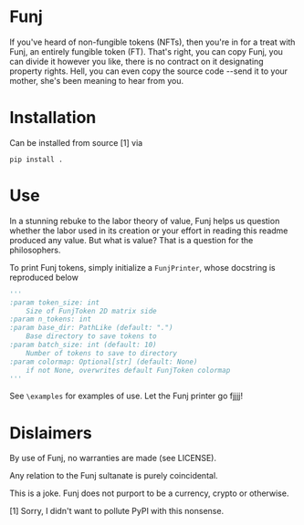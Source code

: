 # Funj 

If you've heard of non-fungible tokens (NFTs), then you're in for a treat with 
Funj, an entirely fungible token (FT). That's right, you can copy Funj, you can divide it however you like,
there is no contract on it designating property rights. Hell, you can even copy the source code 
--send it to your mother, she's been meaning to hear from you. 

# Installation

Can be installed from source [1] via 

```commandline
pip install . 
```

# Use 

In a stunning rebuke to the labor theory of value, Funj helps us question whether the labor used in its creation or your effort in 
reading this readme produced any value. But what is value? That is a question for the philosophers. 

To print Funj tokens, simply initialize a `FunjPrinter`, whose docstring is reproduced below

```python
'''
:param token_size: int
    Size of FunjToken 2D matrix side
:param n_tokens: int
:param base_dir: PathLike (default: ".")
    Base directory to save tokens to
:param batch_size: int (default: 10)
    Number of tokens to save to directory
:param colormap: Optional[str] (default: None)
    if not None, overwrites default FunjToken colormap
'''
```

See `\examples` for examples of use. Let the Funj printer go fjjjj! 


# Dislaimers

By use of Funj, no warranties are made (see LICENSE).

Any relation to the Funj sultanate is purely coincidental. 

This is a joke. Funj does not purport to be a currency, crypto or otherwise.

[1] Sorry, I didn't want to pollute PyPI with this nonsense. 
